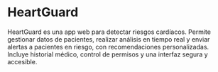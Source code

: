 # HeartGuard
HeartGuard es una app web para detectar riesgos cardíacos. Permite gestionar datos de pacientes, realizar análisis en tiempo real y enviar alertas a pacientes en riesgo, con recomendaciones personalizadas. Incluye historial médico, control de permisos y una interfaz segura y accesible.
